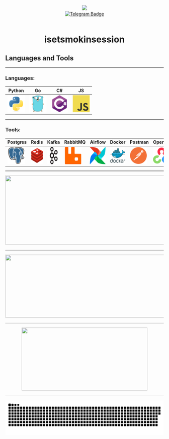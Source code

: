 <div id="header" align="center">
  <img src="https://i.giphy.com/media/v1.Y2lkPTc5MGI3NjExdDdwaGI1bjBkYXQ4N3B3Zm5kNmhseG50cTFkYmdheGZpajB3dHR2cyZlcD12MV9pbnRlcm5hbF9naWZfYnlfaWQmY3Q9Zw/1dMlPP0fybIZy/giphy.gif" width="400"/>
</div>
<div id="badges" align="center">

  <a href="https://t.me/damirbarashev">
    <img src="https://img.shields.io/badge/Telegram-blue?style=for-the-badge&logo=telegram&logoColor=white" alt="Telegram Badge"/>
  </a>
<div id="header" align="center">
  <img src="https://komarev.com/ghpvc/?username=barashevdamir&style=for-the-badge&color=orange" alt=""/>
</div>
</div>

<h1 align="center">
  isetsmokinsession
</h1>

## Languages and Tools
<div>

---
### Languages:
| Python                                                                                                                                          | Go                                                                                                                               | C#                                                                                                                                               | JS                                                                                                                                                    |
|-------------------------------------------------------------------------------------------------------------------------------------------------|----------------------------------------------------------------------------------------------------------------------------------|--------------------------------------------------------------------------------------------------------------------------------------------------|-------------------------------------------------------------------------------------------------------------------------------------------------------|
| <img src="https://github.com/devicons/devicon/blob/master/icons/python/python-original.svg" alt="Python" title="Python" width="55" height="55"/> | <img src="https://github.com/devicons/devicon/blob/master/icons/go/go-original.svg" alt="Go" title="Go" width="55" height="55"/> | <img src="https://github.com/devicons/devicon/blob/master/icons/csharp/csharp-original.svg" title="Csharp" alt="Csharp" width="55" height="55"/> | <img src="https://github.com/devicons/devicon/blob/master/icons/javascript/javascript-original.svg" title="JavaScript" alt="JavaScript" width="55" height="55"/> | 
---
### Tools:
| Postgres                                                                                                                                                   | Redis                                                                                                                                        | Kafka                                                                                                                                        | RabbitMQ                                                                                                                                                 | Airflow                                                                                                                                             | Docker                                                                                                                                                    | Postman                                                                                                                                              | OpenCV                                                                                                                                           | Django                                                                                                                                        | FastAPI                                                                                                                                              | .NET                                                                                                                                               |
|--------------------------------------------------------------------------------------------------------------------------------------------------------------|----------------------------------------------------------------------------------------------------------------------------------------------|----------------------------------------------------------------------------------------------------------------------------------------------|----------------------------------------------------------------------------------------------------------------------------------------------------------|-----------------------------------------------------------------------------------------------------------------------------------------------------|-----------------------------------------------------------------------------------------------------------------------------------------------------------|------------------------------------------------------------------------------------------------------------------------------------------------------|--------------------------------------------------------------------------------------------------------------------------------------------------|-----------------------------------------------------------------------------------------------------------------------------------------------|------------------------------------------------------------------------------------------------------------------------------------------------------|----------------------------------------------------------------------------------------------------------------------------------------------------|
| <img src="https://github.com/devicons/devicon/blob/master/icons/postgresql/postgresql-original.svg" alt="Postgres" title="Postgres" width="55" height="55"/> | <img src="https://github.com/devicons/devicon/blob/master/icons/redis/redis-original.svg" alt="Redis" title="Redis" width="55" height="55"/> | <img src="https://github.com/devicons/devicon/blob/master/icons/apachekafka/apachekafka-original.svg" alt="Kafka" title="Kafka" width="55" height="55"/> | <img src="https://github.com/devicons/devicon/blob/master/icons/rabbitmq/rabbitmq-original.svg" alt="RabbitMQ" title="RabbitMQ" width="55" height="55"/> | <img src="https://github.com/devicons/devicon/blob/master/icons/apacheairflow/apacheairflow-original.svg" alt="Airflow" title="Airflow" width="55" height="55"/> | <img src="https://github.com/devicons/devicon/blob/master/icons/docker/docker-original-wordmark.svg" alt="Docker" title="Docker" width="55" height="55"/> | <img src="https://github.com/devicons/devicon/blob/master/icons/postman/postman-original.svg" alt="Postman" title="Postman" width="55" height="55"/> | <img src="https://github.com/devicons/devicon/blob/master/icons/opencv/opencv-original.svg" alt="OpenCV" title="OpenCV" width="55" height="55"/> | <img src="https://github.com/devicons/devicon/blob/master/icons/django/django-plain.svg" alt="Django" title="Django" width="55" height="55"/> | <img src="https://github.com/devicons/devicon/blob/master/icons/fastapi/fastapi-original.svg" alt="FastAPI" title="FastAPI" width="55" height="55"/> | <img src="https://github.com/devicons/devicon/blob/master/icons/dot-net/dot-net-original.svg" alt="dotNET" title="dotNET" width="55" height="55"/> | 


</div>

---


<p align="center">
  <img width="800" height="220" src="https://streak-stats.demolab.com?user=barashevdamir&theme=highcontrast&hide_border=true&border_radius=5&card_width=800">
</p>


---




<p align="center">
  <img width="600" height="200" src="https://github-readme-stats.vercel.app/api?username=barashevdamir&show_icons=true&theme=vision-friendly-dark">
</p>

---
<p align="center">
  <img width="400" height="200" src="https://github-readme-stats.vercel.app/api/top-langs/?username=barashevdamir&size_weight=0.0005&count_weight=0.3&layout=compact&theme=vision-friendly-dark">
</p>

---

<p align="center">
 <img width="1000" src="assets/github-snake.svg" alt="snake"/>
</p>
